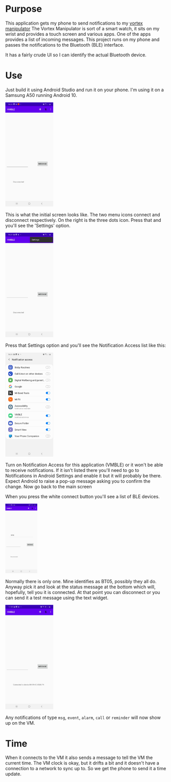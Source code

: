 # Purpose

This application gets my phone to send notifications to my [vortex manipulator](https://github.com/RogerParkinson/vortex-manipulator)
The Vortex Manipulator is sort of a smart watch, it sits on my wrist and provides a touch screen and various apps. One of the apps
provides a list of incoming messages. This project runs on my phone and passes the notifications to the Bluetooth (BLE) interface.

It has a fairly crude UI so I can identify the actual Bluetooth device.

# Use

Just build it using Android Studio and run it on your phone. I'm using it on a Samsung A50 running Android 10. 

<img src="images/VMBLE.jpg" width="150"/>

This is what the initial screen looks like. The two menu icons connect and disconnect respectively. On the right is the three dots icon. Press that and you'll see the 'Settings' option.

<img src="images/VMBLE-settings.jpg" width="150"/>

Press that Settings option and you'll see the Notification Access list like this: 

<img src="images/VMBLE-Notification-Access.jpg" width="150"/>

Turn on Notification Access for this application (VMBLE) or it won't be able to receive notifications. If it isn't listed there you'll need to go to Notifications in Android Settings and enable it but it will probably be there. Expect Android to raise a pop-up message asking you to confirm the change. Now go back to the main screen

When you press the white connect button you'll see a list of BLE devices.

<img src="images/VMBLE-Connect1.jpg?resize=200%2C159" width="100"/>
    
Normally there is only one. Mine identifies as BT05, possibly they all do. Anyway pick it and look at the status message at the bottom which will, hopefully, tell you it is connected. At that point you can disconnect or you can send it a test message using the text widget.

<img src="images/VMBLE-Connect2.jpg" width="150"/>

Any notifications of type `msg`, `event`, `alarm`, `call` or `reminder` will now show up on the VM.

# Time

When it connects to the VM it also sends a message to tell the VM the current time. The VM clock is okay, but it drifts a bit and it doesn't have a connection to a network to sync up to. So we get the phone to send it a time update.
